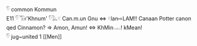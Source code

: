 𓎸 common Kommun  
E11 𓎸𓃝'Khnum' 𓎸𓅓𓏲 Can.m.un Gnu ⇔ 𓏲lan⇨LAM!! Canaan Potter canon qed Cinnamon? => Amon, Amun! ⇔ KhMin𓋉! kMean!  
𓎸 jug~united 1 [[Men]]